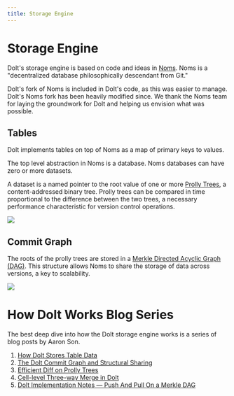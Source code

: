 ```yaml
---
title: Storage Engine
---
```


# Storage Engine

Dolt's storage engine is based on code and ideas in [Noms](https://github.com/attic-labs/noms). Noms is a "decentralized database philosophically descendant from Git."

Dolt's fork of Noms is included in Dolt's code, as this was easier to manage. Dolt's Noms fork has been heavily modified since. We thank the Noms team for laying the groundwork for Dolt and helping us envision what was possible.

## Tables

Dolt implements tables on top of Noms as a map of primary keys to values.

The top level abstraction in Noms is a database. Noms databases can have zero or more datasets. 

A dataset is a named pointer to the root value of one or more [Prolly Trees](./storage-engine/prolly-tree.md), a content-addressed binary tree. Prolly trees can be compared in time proportional to the difference between the two trees, a necessary performance characteristic for version control operations. 

![](../.gitbook/assets/dolt-table-value.png)

## Commit Graph

The roots of the prolly trees are stored in a [Merkle Directed Acyclic Graph (DAG)](https://docs.ipfs.io/concepts/merkle-dag/). This structure allows Noms to share the storage of data across versions, a key to scalability. 

![](../.gitbook/assets/dolt-commit-graph.png)

# How Dolt Works Blog Series

The best deep dive into how the Dolt storage engine works is a series of blog posts by Aaron Son.

1. [How Dolt Stores Table Data](https://www.dolthub.com/blog/2020-04-01-how-dolt-stores-table-data/)
2. [The Dolt Commit Graph and Structural Sharing](https://www.dolthub.com/blog/2020-05-13-dolt-commit-graph-and-structural-sharing/)
3. [Efficient Diff on Prolly Trees](https://www.dolthub.com/blog/2020-06-16-efficient-diff-on-prolly-trees/)
4. [Cell-level Three-way Merge in Dolt](https://www.dolthub.com/blog/2020-07-15-three-way-merge/)
5. [Dolt Implementation Notes — Push And Pull On a Merkle DAG](https://www.dolthub.com/blog/2020-09-09-push-pull-on-a-merkle-dag/)
